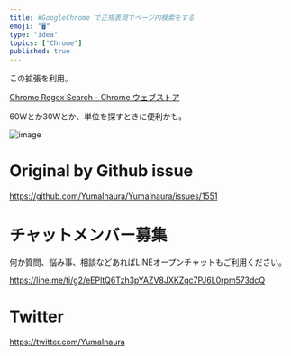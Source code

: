 ```yaml
---
title: #GoogleChrome で正規表現でページ内検索をする
emoji: "🖥"
type: "idea"
topics: ["Chrome"]
published: true
---
```


この拡張を利用。

[Chrome Regex Search - Chrome ウェブストア](https://chrome.google.com/webstore/detail/chrome-regex-search/bpelaihoicobbkgmhcbikncnpacdbknn)

60Wとか30Wとか、単位を探すときに便利かも。

![image](https://user-images.githubusercontent.com/13635059/56943363-21cfb580-6b5a-11e9-9ed6-3949e839dc77.png)


# Original by Github issue

https://github.com/YumaInaura/YumaInaura/issues/1551








<!-- Update From Qiita API -->

# チャットメンバー募集


何か質問、悩み事、相談などあればLINEオープンチャットもご利用ください。

https://line.me/ti/g2/eEPltQ6Tzh3pYAZV8JXKZqc7PJ6L0rpm573dcQ





# Twitter


https://twitter.com/YumaInaura


<!-- Update From Qiita API -->


